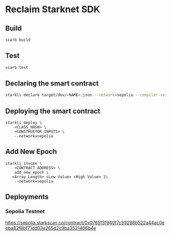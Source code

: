 # Reclaim Starknet SDK

## Build
```bash
scarb build
```

## Test
```bash
scarb test 
```

## Declaring the smart contract
```bash
starkli declare target/dev/<NAME>.json --network=sepolia --compiler-version=2.7.1
```

## Deploying the smart contract
```
starkli deploy \
    <CLASS_HASH> \
    <CONSTRUCTOR_INPUTS> \
    --network=sepolia
```

## Add New Epoch
```
starkli invoke \                                                                                                 
    <CONTRACT ADDRESS> \
    add_new_epoch \
   <Array Length> <Low Value> <High Value> 1\
    --network=sepolia
```

## Deployments

### Sepolia Testnet

https://sepolia.starkscan.co/contract/0x0765f3f940f7c59288b522a44ac0eeba82f8bf71dd03e265d2c9ba3521466b4e
